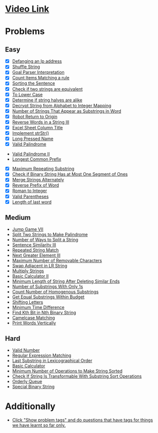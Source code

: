 # [Video Link](https://youtu.be/zL1DPZ0Ovlo)

# Problems

## Easy

- [X] [Defanging an Ip address](https://leetcode.com/problems/defanging-an-ip-address/)
- [X] [Shuffle String](https://leetcode.com/problems/shuffle-string/)
- [X] [Goal Parser Interpretation](https://leetcode.com/problems/goal-parser-interpretation/)
- [X] [Count Items Matching a rule](https://leetcode.com/problems/count-items-matching-a-rule/)
- [X] [Sorting the Sentence](https://leetcode.com/problems/sorting-the-sentence/)
- [X] [Check if two strings are equivalent](https://leetcode.com/problems/check-if-two-string-arrays-are-equivalent/)
- [X] [To Lower Case](https://leetcode.com/problems/to-lower-case/)
- [X] [Determine if string halves are alike](https://leetcode.com/problems/determine-if-string-halves-are-alike/)
- [X] [Decrypt String from Alphabet to Integer Mapping](https://leetcode.com/problems/decrypt-string-from-alphabet-to-integer-mapping/)
- [X] [Number of Strings That Appear as Substrings in Word](https://leetcode.com/problems/number-of-strings-that-appear-as-substrings-in-word/)
- [X] [Robot Return to Origin](https://leetcode.com/problems/robot-return-to-origin/)
- [X] [Reverse Words in a String III](https://leetcode.com/problems/reverse-words-in-a-string-iii/)
- [X] [Excel Sheet Column Title](https://leetcode.com/problems/excel-sheet-column-title/)
- [X] [Implement strStr()](https://leetcode.com/problems/implement-strstr/)
- [X] [Long Pressed Name](https://leetcode.com/problems/long-pressed-name/)
- [X] [Valid Palindrome](https://leetcode.com/problems/valid-palindrome/)
- [Valid Palindrome II](https://leetcode.com/problems/valid-palindrome-ii/)
- [Longest Common Prefix](https://leetcode.com/problems/longest-common-prefix/)
- [X] [Maximum Repeating Substring](https://leetcode.com/problems/maximum-repeating-substring/)
- [X] [Check if Binary String Has at Most One Segment of Ones](https://leetcode.com/problems/check-if-binary-string-has-at-most-one-segment-of-ones/)
- [X] [Merge Strings Alternately](https://leetcode.com/problems/merge-strings-alternately/)
- [X] [Reverse Prefix of Word](https://leetcode.com/problems/reverse-prefix-of-word/)
- [X] [Roman to Integer](https://leetcode.com/problems/roman-to-integer/)
- [X] [Valid Parentheses](https://leetcode.com/problems/valid-parentheses/)
- [X] [Length of last word](https://leetcode.com/problems/length-of-last-word/)

## Medium

- [Jump Game VII](https://leetcode.com/problems/jump-game-vii/)
- [Split Two Strings to Make Palindrome](https://leetcode.com/problems/split-two-strings-to-make-palindrome/)
- [Number of Ways to Split a String](https://leetcode.com/problems/number-of-ways-to-split-a-string/)
- [Sentence Similarity III](https://leetcode.com/problems/sentence-similarity-iii/)
- [Repeated String Match](https://leetcode.com/problems/repeated-string-match/)
- [Next Greater Element III](https://leetcode.com/problems/next-greater-element-iii/)
- [Maximum Number of Removable Characters](https://leetcode.com/problems/maximum-number-of-removable-characters/)
- [Swap Adjacent in LR String](https://leetcode.com/problems/swap-adjacent-in-lr-string/)
- [Multiply Strings](https://leetcode.com/problems/multiply-strings/)
- [Basic Calculator II](https://leetcode.com/problems/basic-calculator-ii/)
- [Minimum Length of String After Deleting Similar Ends](https://leetcode.com/problems/minimum-length-of-string-after-deleting-similar-ends/)
- [Number of Substrings With Only 1s](https://leetcode.com/problems/number-of-substrings-with-only-1s/)
- [Count Number of Homogenous Substrings](https://leetcode.com/problems/count-number-of-homogenous-substrings/)
- [Get Equal Substrings Within Budget](https://leetcode.com/problems/get-equal-substrings-within-budget/)
- [Shifting Letters](https://leetcode.com/problems/shifting-letters/)
- [Minimum Time Difference](https://leetcode.com/problems/minimum-time-difference/)
- [Find Kth Bit in Nth Binary String](https://leetcode.com/problems/find-kth-bit-in-nth-binary-string/)
- [Camelcase Matching](https://leetcode.com/problems/camelcase-matching/)
- [Print Words Vertically](https://leetcode.com/problems/print-words-vertically/)

## Hard

- [Valid Number](https://leetcode.com/problems/valid-number/)
- [Regular Expression Matching](https://leetcode.com/problems/regular-expression-matching/)
- [Last Substring in Lexicographical Order](https://leetcode.com/problems/last-substring-in-lexicographical-order/)
- [Basic Calculator](https://leetcode.com/problems/basic-calculator/)
- [Minimum Number of Operations to Make String Sorted](https://leetcode.com/problems/minimum-number-of-operations-to-make-string-sorted/)
- [Check If String Is Transformable With Substring Sort Operations](https://leetcode.com/problems/check-if-string-is-transformable-with-substring-sort-operations/)
- [Orderly Queue](https://leetcode.com/problems/orderly-queue/)
- [Special Binary String](https://leetcode.com/problems/special-binary-string/)

# Additionally

- [Click "Show problem tags" and do questions that have tags for things we have learnt so far only.](https://leetcode.com/tag/string/)
